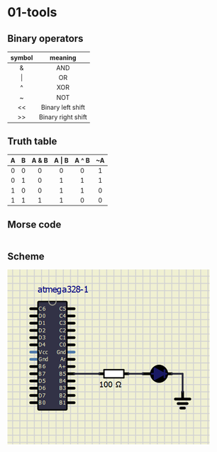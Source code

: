# 01-tools

## Binary operators

| **symbol** | **meaning** |
| :-: | :-: | 
| & | AND |
| \| | OR | 
| ^ | XOR | 
| ~ | NOT | 
| << | Binary left shift | 
| >> | Binary right shift | 


## Truth table
| **A** | **B** | **A & B** | **A \| B** | **A ^ B** | **~A** |
| :-: | :-: | :-: | :-: | :-: | :-: |
| 0 | 0 | 0 | 0 | 0 | 1 |
| 0 | 1 | 0 | 1 | 1 | 1 |
| 1 | 0 | 0 | 1 | 1 | 0 |
| 1 | 1 | 1 | 1 | 0 | 0 |

## Morse code

```c
```

## Scheme
![Scheme](images/Circuit.png)


